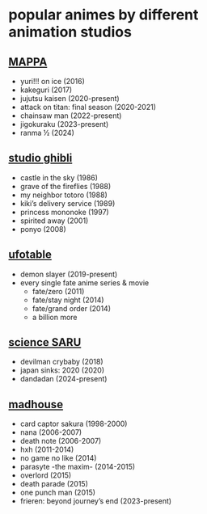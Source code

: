 # popular animes by different animation studios

## [MAPPA](https://myanimelist.net/anime/producer/569/MAPPA)
- yuri!!! on ice (2016)
- kakeguri (2017)
- jujutsu kaisen (2020-present)
- attack on titan: final season (2020-2021)
- chainsaw man (2022-present)
- jigokuraku (2023-present)
- ranma ½ (2024)

## [studio ghibli](https://myanimelist.net/anime/producer/21/Studio_Ghibli)
- castle in the sky (1986)
- grave of the fireflies (1988)
- my neighbor totoro (1988)
- kiki’s delivery service (1989)
- princess mononoke (1997)
- spirited away (2001)
- ponyo (2008)

## [ufotable](https://myanimelist.net/anime/producer/43/ufotable)
- demon slayer (2019-present)
- every single fate anime series & movie
  - fate/zero (2011)
  - fate/stay night (2014)
  - fate/grand order (2014)
  - a billion more

## [science SARU](https://myanimelist.net/anime/producer/1591/Science_SARU)
- devilman crybaby (2018)
- japan sinks: 2020 (2020)
- dandadan (2024-present)

## [madhouse](https://myanimelist.net/anime/producer/11/Madhouse)
- card captor sakura (1998-2000)
- nana (2006-2007)
- death note (2006-2007)
- hxh (2011-2014)
- no game no like (2014)
- parasyte -the maxim- (2014-2015)
- overlord (2015)
- death parade (2015)
- one punch man (2015)
- frieren: beyond journey’s end (2023-present)
